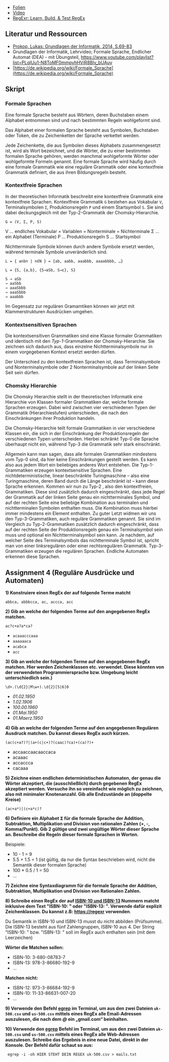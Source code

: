 * [Folien](https://docs.google.com/presentation/d/1TcEmapxsaebBDcY73URAaE1AieseT_XzoDLhpZQNxJA/edit?usp=sharing)
* [Video](https://www.youtube.com/watch?v=eTFsb7qROt0)
* [RegExr: Learn, Build, & Test RegEx](https://regexr.com/)

## Literatur und Ressourcen

* [Prokop, Lukas: Grundlagen der Informatik, 2014, S.69-83](https://github.com/chpollin/Teaching/blob/master/GDI/Literature/PROKOP_GDI_Skriptum.pdf)
* Grundlagen der Informatik, Lehrvideo; Formale Sprache, Endlicher Automat (DEA) - mit Übungsteil, https://www.youtube.com/playlist?list=PLqIUu1-N8ToMF0mmpyhHViR8Blv_bUAuy
* [https://de.wikipedia.org/wiki/Formale_Sprache](https://de.wikipedia.org/wiki/Formale_Sprache)

## Skript

### Formale Sprachen

Eine formale Sprache besteht aus Wörtern, deren Buchstaben einem Alphabet entnommen sind und nach bestimmten Regeln wohlgeformt sind.

Das Alphabet einer formalen Sprache besteht aus Symbolen, Buchstaben oder Token, die zu Zeichenketten der Sprache verkettet werden.

Jede Zeichenkette, die aus Symbolen dieses Alphabets zusammengesetzt ist, wird als Wort bezeichnet, und die Wörter, die zu einer bestimmten formalen Sprache gehören, werden manchmal wohlgeformte Wörter oder wohlgeformte Formeln genannt. Eine formale Sprache wird häufig durch eine formale Grammatik wie eine reguläre Grammatik oder eine kontextfreie Grammatik definiert, die aus ihren Bildungsregeln besteht.

### Kontextfreie Sprachen

In der theoretischen Informatik beschreibt eine kontextfreie Grammatik eine kontextfreie Sprachen. Kontextfreie Grammatik `G` bestehen aus Vokabular `V`, Terminalsymbolen `Σ`, Produktionsregeln `P` und einem Startsymbol `S`. Sie sind dabei deckungsgleich mit der Typ-2-Grammatik der Chomsky-Hierarchie.

`G = (V, Σ, P, S)`

V … endliches Vokabular = Variablen = Nonterminale = Nichterminale
Σ … ein Alphabet (Terminale)
P … Produktionsregeln
S … Startsymbol

Nichtterminale Symbole können durch andere Symbole ersetzt werden, während terminale Symbole unveränderlich sind.

`L = { anbn | n∈N } = {ab, aabb, aaabbb, aaaabbbb, …}`

`L = {S, {a,b}, {S→aSb, S→ε}, S}`

```
S → aSb
→ aaSbb
→ aaaSbbb
→ aaaSbbb
→ aaabbb
```

Im Gegensatz zur regulären Gramamtiken können wir jetzt mit Klammerstrukturen Ausdrücken umgehen.

### Kontextsensitiven Sprachen

Die kontextsensitiven Grammatiken sind eine Klasse formaler Grammatiken und identisch mit den _Typ-1_-Grammatiken der Chomsky-Hierarchie. Sie zeichnen sich dadurch aus, dass einzelne Nichtterminalsymbole nur in einem vorgegebenen Kontext ersetzt werden dürfen.

Der Unterschied zu den kontextfreien Sprachen ist, dass Terminalsymbole und Nonterminalsymbole oder 2 Nonterminalsymbole auf der linken Seite Seit sein dürfen.

### Chomsky Hierarchie

Die Chomsky Hierarchie stellt in der theoretischen Informatik eine Hierarchie von Klassen formaler Grammatiken dar, welche formale Sprachen erzeugen. Dabei wird zwischen vier verschiedenen Typen der Grammatik (Hierarchiestufen) unterschieden, die nach den Einschränkungen ihrer Produktion handeln.

Die Chomsky-Hierarchie teilt formale Grammatiken in vier verschiedene Klassen ein, die sich in der Einschränkung der Produktionsregeln der verschiedenen Typen unterscheiden. Hierbei schränkt Typ-0 die Sprache überhaupt nicht ein, während Typ-3 die Grammatik sehr stark einschränkt.

Allgemein kann man sagen, dass alle formalen Grammatiken mindestens vom Typ-0 sind, da hier keine Einschränkungen gestellt werden. Es kann also aus jedem Wort ein beliebiges anderes Wort entstehen.
Die Typ-1-Grammatiken erzeugen kontextsensitive Sprachen. Eine nichtdeterministische, linear beschränkte Turingmaschine – also eine Turingmaschine, deren Band durch die Länge beschränkt ist – kann diese Sprache erkennen.
Kommen wir nun zu Typ-2 , also den kontextfreien, Grammatiken. Diese sind zusätzlich dadurch eingeschränkt, dass jede Regel der Grammatik auf der linken Seite genau ein nichtterminales Symbol, und auf der rechten Seite eine beliebige Kombination aus terminalen und nichtterminalen Symbolen enthalten muss. Die Kombination muss hierbei immer mindestens ein Element enthalten.
Zu guter Letzt widmen wir uns den Typ-3-Grammatiken, auch reguläre Grammatiken genannt. Sie sind im Vergleich zu Typ-2-Grammatiken zusätzlich dadurch eingeschränkt, dass auf der rechten Seite der Produktionsregeln genau ein Terminalsymbol sein muss und optional ein Nichtterminalsymbol sein kann. Je nachdem, auf welcher Seite des Terminalsymbols das nichtterminale Symbol ist, spricht man von einer linksregulären oder einer rechtsregulären Grammatik. Typ-3-Grammatiken erzeugen die regulären Sprachen. Endliche Automaten erkennen diese Sprachen.

## Assignment 4 (Reguläre Ausdrücke und Automaten)

**1) Konstruiere einen RegEx der auf folgende Terme matcht**

`abbca, abbbcca, ac, accca, acc`

**2) Gib an welche der folgenden Terme auf den angegebenen RegEx matchen.**

`ac?c+a?a*ca?`

- `acaaacccaaa`
- `aaaaaaca`
- `acabca`
- `acc`

**3) Gib an welche der folgenden Terme auf den angegebenen RegEx matchen. Hier werden Zeichenklassen etc. verwendet. Diese könnten von der verwendeten Programmiersprache bzw. Umgebung leicht unterschiedlich sein.)**

`\d+.(\d{2}|M\w+).\d{2}[5|6]0`

- *01.02.1950*
- *1.02.1906*
- *100.00.1960*
- *01.Mai.1950*
- *01.Maerz.1950*

**4) Gib an welche der folgenden Terme auf den angegebenen Regulären Ausdruck matchen. Du kannst dieses RegEx auch kürzen.**

`(ac(c+a?)?|(a+(c|c+)?(caac)?ca)+(ca)?)+`

- accaaccaacaaccaca
- acaaac
- accaccca
- cacaaa

**5) Zeichne einen endlichen deterministischen Automaten, der genau die Wörter akzeptiert, die (ausschließlich) durch gegebenen RegEx akzeptiert werden. Versuche ihn so vereinfacht wie möglich zu zeichnen, also mit minimaler Knotenanzahl. Gib alle Endzustände an (doppelte Kreise)**

`(ac+a*)|(c+a*c)?`

**6) Definiere ein Alphabet 𝝨 für die formale Sprache der Addition, Subtraktion, Multiplikation und Division von rationalen Zahlen (+, -, Komma/Punkt). Gib 2 gültige und zwei ungültige Wörter dieser Sprache an. Beschreibe die Regeln dieser formale Sprachen in Worten.**

Beispiele: 

* 10 - 1 = 9
* 5.5 + 1.5 = 1 (ist gültig, da nur die Syntax beschrieben wird, nicht die Semantik dieser formalen Sprache)
* 100 * 0.5 / 1 = 50 
* ... 

**7) Zeichne eine Syntaxdiagramm für die formale Sprache der Addition, Subtraktion, Multiplikation und Division von Rationalen Zahlen.**

**8) Schreibe einen RegEx der auf [ISBN-10 und ISBN-13](https://de.wikipedia.org/wiki/Internationale_Standardbuchnummer#ISBN-13) Nummern matcht inklusive dem Text "ISBN-10: " oder "ISBN-13: ". Verwende dafür explizit Zeichenklassen. Du kannst z.B: [https://regexr](https://regexr) verwenden**. 

Du Semantik in ISBN-10 und ISBN-13 musst du nicht abbilden (Prüfsumme). Die ISBN-13 besteht aus fünf Zahlengruppen, ISBN-10 aus 4. Der String "ISBN-10: " bzw. "ISBN-13: " soll im RegEx auch enthalten sein (mit dem Leerzeichen)

**Wörter die Matchen sollen:**

* ISBN-10: 3-680-08783-7
* ISBN-13: 978-3-86680-192-9
* ... 

**Matchen** **nicht:**

* ISBN-12: 973-3-86684-192-9
* ISBN-10: 11-33-86631-007-20
* ... 

**9) Verwende den Befehl [egrep](https://www.computerhope.com/unix/uegrep.htm) im Terminal, um aus den zwei Dateien `uk-500.csv` und `us-500.csv`  mittels eines RegEx alle Email-Adressen auszulesen, die nach dem *@* ein „gmail.com“ beinhalten.**

**10) Verwende den [egrep](https://www.computerhope.com/unix/uegrep.htm)  Befehl  im Terminal, um aus den zwei Dateien `uk-500.csv` und `us-500.csv` mittels eines RegEx alle Web-Adressen auszulesen. Schreibe das Ergebnis in eine neue Datei, direkt in der  Konsole. Der Befehl dafür schaut so aus:**

` egrep -i -oh HIER STEHT DEIN REGEX uk-500.csv > mails.txt`

